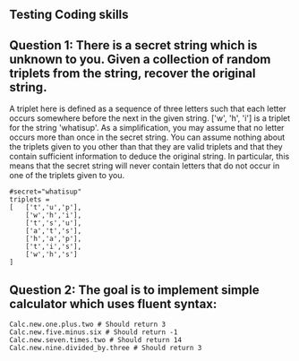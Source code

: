 ## Testing Coding skills

## Question 1:​ There is a secret string which is unknown to you. Given a collection of random triplets from the string, recover the original string.
A triplet here is defined as a sequence of three letters such that each letter occurs somewhere before the next in the given string. ['w', 'h', 'i'] is a triplet for the string 'whatisup'.
As a simplification, you may assume that no letter occurs more than once in the secret string.
You can assume nothing about the triplets given to you other than that they are valid triplets and that they contain sufficient information to deduce the original string. In particular, this means that the secret string will never contain letters that do not occur in one of the triplets given to you.

```
#secret="whatisup"
triplets ​= ​
[ 	[​'t'​,​'u'​,​'p'​],
	[​'w'​,​'h'​,​'i'​], 
	[​'t'​,​'s'​,​'u'​],
 	[​'a'​,​'t'​,​'s'​],
 	[​'h'​,​'a'​,​'p'​],
 	[​'t'​,​'i'​,​'s'​],
 	[​'w'​,​'h'​,​'s'​] 
]
```

## Question 2:​ The goal is to implement simple calculator which uses fluent syntax: 
```
Calc.new.one.plus.two # Should return 3 
Calc.new.five.minus.six # Should return -1 
Calc.new.seven.times.two # Should return 14 
Calc.new.nine.divided_by.three # Should return 3
```
